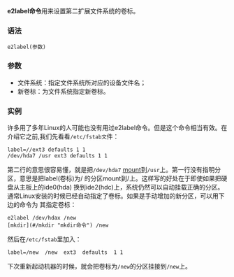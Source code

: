 **e2label命令**用来设置第二扩展文件系统的卷标。

### 语法  

```
e2label(参数)
```

### 参数  

*   文件系统：指定文件系统所对应的设备文件名；
*   新卷标：为文件系统指定新卷标。

### 实例  

许多用了多年Linux的人可能也没有用过e2label命令。但是这个命令相当有效。在介绍它之前,我们先看看`/etc/fstab文`件：

```
label=//ext3 defaults 1 1
/dev/hda7 /usr ext3 defaults 1 1
```

第二行的意思很容易懂，就是把`/dev/hda7` [mount](#/mount "mount命令")到`/usr`上。第一行没有指明分区，意思是把label(卷标)为/ 的分区mount到/上。这样写的好处在于即使如果把硬盘从主板上的ide0(hda) 换到ide2(hdc)上，系统仍然可以自动挂载正确的分区。通常Linux安装的时候已经自动指定了卷标。如果是手动增加的新分区，可以用下边的命令为 其指定卷标：

```
e2label /dev/hdax /new
[mkdir](#/mkdir "mkdir命令") /new
```

然后在`/etc/fstab`里加入：

```
label=/new  /new  ext3  defaults  1 1
```

下次重新起动机器的时候，就会把卷标为`/new`的分区挂接到`/new`上。